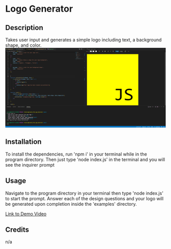 # Logo Generator

## Description
Takes user input and generates a simple logo including text, a background shape, and color.
![generate a unique logo](images/screenshot.png)

## Installation
To install the dependencies, run 'npm i' in your terminal while in the program directory. Then just type 'node index.js' in the terminal and you will see the inquirer prompt

## Usage
Navigate to the program directory in your terminal then type 'node index.js' to start the prompt. Answer each of the design questions and your logo will be generated upon completion inside the 'examples' directory.

[Link to Demo Video](https://drive.google.com/file/d/1ziHf1TwYp0wmn4Nu0-86GcRwmpV7fvrF/view)

## Credits
n/a